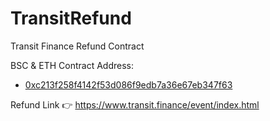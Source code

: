 # TransitRefund
Transit Finance Refund Contract

BSC & ETH Contract Address:

- [0xc213f258f4142f53d086f9edb7a36e67eb347f63](https://bscscan.com/address/0xc213f258f4142f53d086f9edb7a36e67eb347f63)



Refund Link 👉  https://www.transit.finance/event/index.html

